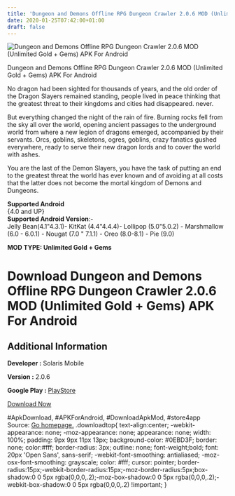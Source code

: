 ```yaml
---
title: 'Dungeon and Demons Offline RPG Dungeon Crawler 2.0.6 MOD (Unlimited Gold + Gems) APK For Android'
date: 2020-01-25T07:42:00+01:00
draft: false
---
```


![Dungeon and Demons Offline RPG Dungeon Crawler 2.0.6 MOD (Unlimited Gold + Gems) APK For Android](https://i1.wp.com/apkhome.net/wp-content/uploads/2020/01/Dungeon-and-Demons-Offline-RPG-Dungeon-Crawler-2.0.6-MOD-Unlimited-Gold-Gems.png "Dungeon and Demons Offline RPG Dungeon Crawler 2.0.6 MOD (Unlimited Gold + Gems) APK For Android")

  

Dungeon and Demons Offline RPG Dungeon Crawler 2.0.6 MOD (Unlimited Gold + Gems) APK For Android

No dragon had been sighted for thousands of years, and the old order of the Dragon Slayers remained standing, people lived in peace thinking that the greatest threat to their kingdoms and cities had disappeared. never.

But everything changed the night of the rain of fire. Burning rocks fell from the sky all over the world, opening ancient passages to the underground world from where a new legion of dragons emerged, accompanied by their servants. Orcs, goblins, skeletons, ogres, goblins, crazy fanatics gushed everywhere, ready to serve their new dragon lords and to cover the world with ashes.

You are the last of the Demon Slayers, you have the task of putting an end to the greatest threat the world has ever known and of avoiding at all costs that the latter does not become the mortal kingdom of Demons and Dungeons.

**Supported Android**  
{4.0 and UP}  
**Supported Android Version**:-  
Jelly Bean(4.1"4.3.1)- KitKat (4.4"4.4.4)- Lollipop (5.0"5.0.2) - Marshmallow (6.0 - 6.0.1) - Nougat (7.0 " 7.1.1) - Oreo (8.0-8.1) - Pie (9.0)

**MOD TYPE: Unlimited Gold + Gems**

Download Dungeon and Demons Offline RPG Dungeon Crawler 2.0.6 MOD (Unlimited Gold + Gems) APK For Android
=========================================================================================================

Additional Information
----------------------

**Developer :** Solaris Mobile

**Version :** 2.0.6

**Google Play :** [PlayStore](https://play.google.com/store/apps/details?id=com.monstro.deadlyd)

  

[Download Now](https://store4app.co/post/dungeon-and-demons-offline-rpg-dungeon-crawler-2-0-6-mod-unlimited-gold-gems-apk-for-android_1579880886)

  
#ApkDownload, #APKForAndroid, #DownloadApkMod, #store4app  
Source: [Go homepage.](https://store4app.co/post/dungeon-and-demons-offline-rpg-dungeon-crawler-2-0-6-mod-unlimited-gold-gems-apk-for-android_1579880886) .downloadtop{ text-align:center; -webkit-appearance: none; -moz-appearance: none; appearance: none; width: 100%; padding: 9px 9px 11px 13px; background-color: #0EBD3F; border: none; color:#fff; border-radius: 3px; outline: none; font-weight;bold; font: 20px 'Open Sans', sans-serif; -webkit-font-smoothing: antialiased; -moz-osx-font-smoothing: grayscale; color: #fff; cursor: pointer; border-radius:15px;-webkit-border-radius:15px;-moz-border-radius:5px;box-shadow:0 0 5px rgba(0,0,0,.2);-moz-box-shadow:0 0 5px rgba(0,0,0,.2);-webkit-box-shadow:0 0 5px rgba(0,0,0,.2) !important; }